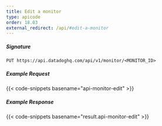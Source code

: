 ```yaml
---
title: Edit a monitor
type: apicode
order: 18.03
external_redirect: /api/#edit-a-monitor
---
```


##### Signature
`PUT https://api.datadoghq.com/api/v1/monitor/<MONITOR_ID>`
##### Example Request
{{< code-snippets basename="api-monitor-edit" >}}
##### Example Response
{{< code-snippets basename="result.api-monitor-edit" >}}

